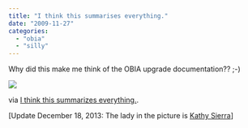 ```yaml
---
title: "I think this summarises everything."
date: "2009-11-27"
categories: 
  - "obia"
  - "silly"
---
```


Why did this make me think of the OBIA upgrade documentation?? ;-)

![](/images/rnm1978/tumblr_kt2eynYSP91qz4axuo1_500.jpg)

via [I think this summarizes everything.](http://mnmal.tumblr.com/post/249575328).

\[Update December 18, 2013: The lady in the picture is [Kathy Sierra](https://twitter.com/seriouspony/status/413346604087640065)\]
